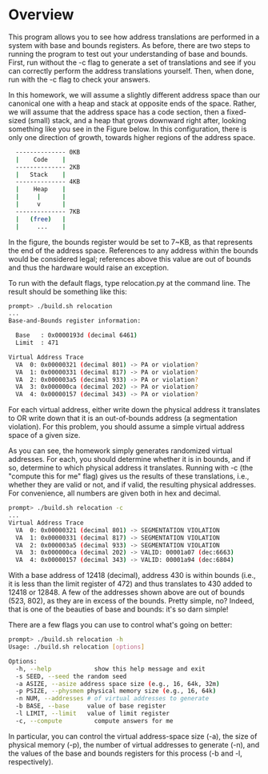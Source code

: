# Overview

This program allows you to see how address translations are performed in a
system with base and bounds registers. As before, there are two steps to
running the program to test out your understanding of base and bounds. First,
run without the -c flag to generate a set of translations and see if you can
correctly perform the address translations yourself. Then, when done, run with
the -c flag to check your answers.

In this homework, we will assume a slightly different address space than our
canonical one with a heap and stack at opposite ends of the space. Rather, we
will assume that the address space has a code section, then a fixed-sized
(small) stack, and a heap that grows downward right after, looking something
like you see in the Figure below. In this configuration, there is only one
direction of growth, towards higher regions of the address space.

```sh
  -------------- 0KB
  |    Code    |
  -------------- 2KB
  |   Stack    |
  -------------- 4KB
  |    Heap    |
  |     |      |
  |     v      |
  -------------- 7KB
  |   (free)   |
  |     ...    |
```

In the figure, the bounds register would be set to 7~KB, as that represents
the end of the address space. References to any address within the bounds
would be considered legal; references above this value are out of bounds and
thus the hardware would raise an exception.

To run with the default flags, type relocation.py at the command line. The
result should be something like this:

```sh
prompt> ./build.sh relocation
...
Base-and-Bounds register information:

  Base   : 0x0000193d (decimal 6461)
  Limit  : 471

Virtual Address Trace
  VA  0: 0x00000321 (decimal 801) -> PA or violation?
  VA  1: 0x00000331 (decimal 817) -> PA or violation?
  VA  2: 0x000003a5 (decimal 933) -> PA or violation?
  VA  3: 0x000000ca (decimal 202) -> PA or violation?
  VA  4: 0x00000157 (decimal 343) -> PA or violation?
```

For each virtual address, either write down the physical address it 
translates to OR write down that it is an out-of-bounds address 
(a segmentation violation). For this problem, you should assume a 
simple virtual address space of a given size.

As you can see, the homework simply generates randomized virtual
addresses. For each, you should determine whether it is in bounds, and if so,
determine to which physical address it translates. Running with -c (the
"compute this for me" flag) gives us the results of these translations, i.e.,
whether they are valid or not, and if valid, the resulting physical
addresses. For convenience, all numbers are given both in hex and decimal.

```sh
prompt> ./build.sh relocation -c
...
Virtual Address Trace
  VA  0: 0x00000321 (decimal 801) -> SEGMENTATION VIOLATION
  VA  1: 0x00000331 (decimal 817) -> SEGMENTATION VIOLATION
  VA  2: 0x000003a5 (decimal 933) -> SEGMENTATION VIOLATION
  VA  3: 0x000000ca (decimal 202) -> VALID: 00001a07 (dec:6663)
  VA  4: 0x00000157 (decimal 343) -> VALID: 00001a94 (dec:6804)
```

With a base address of 12418 (decimal), address 430 is within bounds (i.e., it
is less than the limit register of 472) and thus translates to 430 added to
12418 or 12848. A few of the addresses shown above are out of bounds (523,
802), as they are in excess of the bounds. Pretty simple, no? Indeed, that is
one of the beauties of base and bounds: it's so darn simple!

There are a few flags you can use to control what's going on better:

```sh
prompt> ./build.sh relocation -h
Usage: ./build.sh relocation [options]

Options:
  -h, --help            show this help message and exit
  -s SEED, --seed the random seed
  -a ASIZE, --asize address space size (e.g., 16, 64k, 32m)
  -p PSIZE, --physmem physical memory size (e.g., 16, 64k)
  -n NUM, --addresses # of virtual addresses to generate
  -b BASE, --base     value of base register
  -l LIMIT, --limit   value of limit register
  -c, --compute         compute answers for me
```

In particular, you can control the virtual address-space size (-a), the size
of physical memory (-p), the number of virtual addresses to generate (-n), and
the values of the base and bounds registers for this process (-b and -l,
respectively).